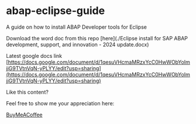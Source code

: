 # abap-eclipse-guide
A guide on how to install ABAP Developer tools for Eclipse

Download the word doc from this repo [here](./Eclipse install for SAP ABAP development, support, and innovation - 2024 update.docx)

Latest google docs link
[https://docs.google.com/document/d/1qesuVHcmaMRzxYcC0HwWObYoImjjG9TVtnVqN-yPLYY/edit?usp=sharing](https://docs.google.com/document/d/1qesuVHcmaMRzxYcC0HwWObYoImjjG9TVtnVqN-yPLYY/edit?usp=sharing)

Like this content?

Feel free to show me your appreciation here:

[BuyMeACoffee](https://www.buymeacoffee.com/ryfleisch)
